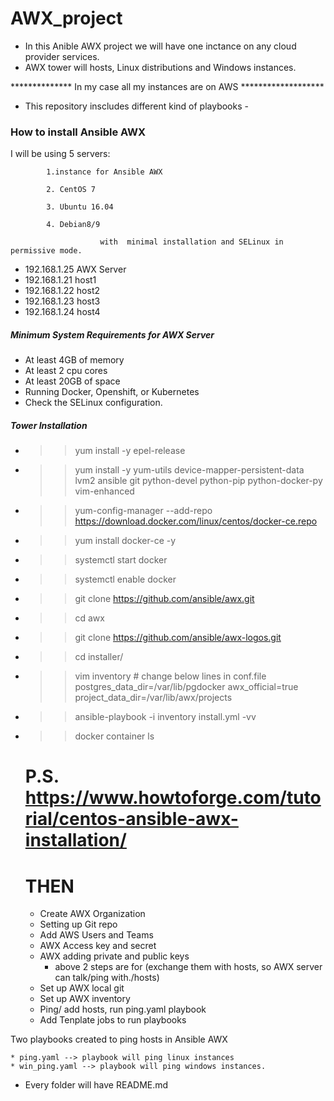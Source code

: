 #               AWX_project
* In this Anible AWX project we will have one inctance on any cloud provider services. 
* AWX tower will hosts, Linux distributions and Windows instances. 




************** In my case all my instances are on AWS *******************





- This repository inscludes different kind of playbooks -

###             How to install Ansible AWX 

I will be using 5 servers:  


            1.instance for Ansible AWX

            2. CentOS 7 

            3. Ubuntu 16.04

            4. Debian8/9 

                        with  minimal installation and SELinux in permissive mode.





- 192.168.1.25 AWX Server
- 192.168.1.21 host1
- 192.168.1.22 host2
- 192.168.1.23 host3
- 192.168.1.24 host4

#####   Minimum System Requirements for AWX Server
- At least 4GB of memory
- At least 2 cpu cores
- At least 20GB of space
- Running Docker, Openshift, or Kubernetes
- Check the SELinux configuration.

#####   Tower Installation   
- >> yum install -y epel-release 
- >> yum install -y yum-utils device-mapper-persistent-data lvm2 ansible git python-devel python-pip python-docker-py vim-enhanced 
- >> yum-config-manager --add-repo https://download.docker.com/linux/centos/docker-ce.repo 
- >> yum install docker-ce -y 
- >> systemctl start docker 
- >> systemctl enable docker 
- >> git clone https://github.com/ansible/awx.git 
- >> cd awx  
- >> git clone https://github.com/ansible/awx-logos.git 
- >> cd installer/ 
- >> vim inventory   # change below lines in conf.file
      postgres_data_dir=/var/lib/pgdocker 
      awx_official=true 
      project_data_dir=/var/lib/awx/projects 
- >> ansible-playbook -i inventory install.yml -vv 
- >> docker container ls
  # P.S. https://www.howtoforge.com/tutorial/centos-ansible-awx-installation/


  # THEN
   - Create AWX Organization
   - Setting up Git repo
   - Add AWS Users and Teams
   - AWX Access key and secret 
   - AWX adding private and public keys
        - above 2 steps are for (exchange them with hosts, so AWX server can talk/ping with./hosts)
   - Set up AWX local git
   - Set up AWX inventory
   - Ping/ add hosts, run ping.yaml playbook
   - Add Tenplate jobs to run playbooks
 
Two playbooks created to ping hosts in Ansible AWX

    * ping.yaml --> playbook will ping linux instances
    * win_ping.yaml --> playbook will ping windows instances.

* Every folder will have README.md